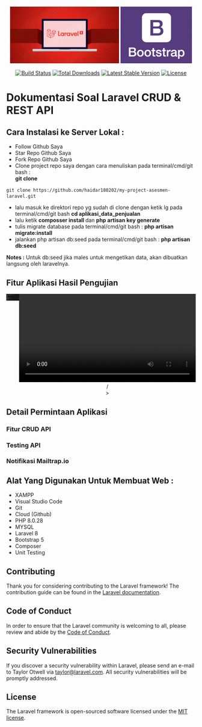 <p align="center"><a href="https://laravel.com" target="_blank"><img src="./assetsdocumentasi/laravel-image.png" width="290"></a>
<a href="https://getbootstrap.com" target="_blank"><img src="./assetsdocumentasi/bootsrap-image.png" width="190"></a>
</p>

<p align="center">
<a href="https://travis-ci.org/laravel/framework"><img src="https://travis-ci.org/laravel/framework.svg" alt="Build Status"></a>
<a href="https://packagist.org/packages/laravel/framework"><img src="https://img.shields.io/packagist/dt/laravel/framework" alt="Total Downloads"></a>
<a href="https://packagist.org/packages/laravel/framework"><img src="https://img.shields.io/packagist/v/laravel/framework" alt="Latest Stable Version"></a>
<a href="https://packagist.org/packages/laravel/framework"><img src="https://img.shields.io/packagist/l/laravel/framework" alt="License"></a>
</p>

# Dokumentasi Soal Laravel CRUD & REST API

## Cara Instalasi ke Server Lokal :

-   Follow Github Saya
-   Star Repo Github Saya
-   Fork Repo Github Saya
-   Clone project repo saya dengan cara menuliskan pada terminal/cmd/git bash :<br> <b>git clone</b>
``````
git clone https://github.com/haidar180202/my-project-asesmen-laravel.git
`````` 
-   lalu masuk ke direktori repo yg sudah di clone dengan ketik lg pada terminal/cmd/git bash <b>cd aplikasi_data_penjualan</b>
-   lalu ketik <b>composser install </b> dan <b>php artisan key generate</b>
-   tulis migrate database pada terminal/cmd/git bash : <b>php artisan migrate:install</b>
-   jalankan php artisan db:seed pada terminal/cmd/git bash : <b>php artisan db:seed</b>

<b>Notes :</b> Untuk db:seed jika males untuk mengetikan data, akan dibuatkan langsung oleh laravelnya.

## Fitur Aplikasi Hasil Pengujian

<div style="display: flex;">
  <div style="flex: 50%;">
  <center>
  <img src="./assetsdocumentasi/hasil-testing-api.png" alt="Hasil Testing API" >
  </center> 
  </div>
  <div style="flex: 50%;">
    <center>
        <video controls width="470">
        <source src="./assetsdocumentasi/myprojectsimulation.mp4" type="video/mp4">
        Your browser does not support the video tag.
        </video>
    /<center>>
  </div>
</div>


## Detail Permintaan Aplikasi 
### Fitur CRUD API
### Testing API
### Notifikasi Mailtrap.io

## Alat Yang Digunakan Untuk Membuat Web :

-   XAMPP
-   Visual Studio Code
-   Git
-   Cloud (Github)
-   PHP 8.0.28
-   MYSQL 
-   Laravel 8
-   Bootstrap 5
-   Composer
-   Unit Testing

## Contributing

Thank you for considering contributing to the Laravel framework! The contribution guide can be found in the [Laravel documentation](https://laravel.com/docs/contributions).

## Code of Conduct

In order to ensure that the Laravel community is welcoming to all, please review and abide by the [Code of Conduct](https://laravel.com/docs/contributions#code-of-conduct).

## Security Vulnerabilities

If you discover a security vulnerability within Laravel, please send an e-mail to Taylor Otwell via [taylor@laravel.com](mailto:taylor@laravel.com). All security vulnerabilities will be promptly addressed.

## License

The Laravel framework is open-sourced software licensed under the [MIT license](https://opensource.org/licenses/MIT).
